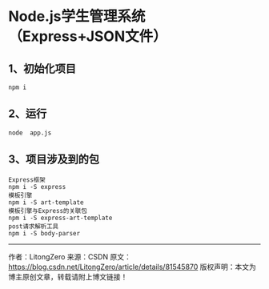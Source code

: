 # Node.js学生管理系统（Express+JSON文件）

## 1、初始化项目

```
npm i
```



## 2、运行

```
node  app.js
```



## 3、项目涉及到的包

```
Express框架
npm i -S express
模板引擎
npm i -S art-template
模板引擎与Express的关联包
npm i -S express-art-template
post请求解析工具
npm i -S body-parser
```

-----
作者：LitongZero 来源：CSDN 原文：https://blog.csdn.net/LitongZero/article/details/81545870 版权声明：本文为博主原创文章，转载请附上博文链接！